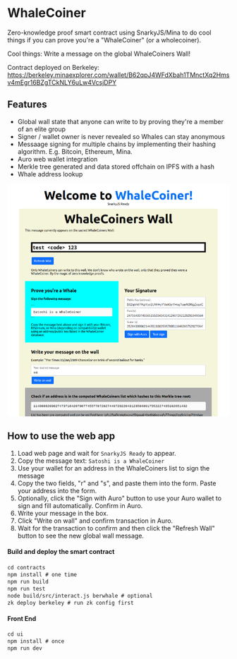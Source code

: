 # WhaleCoiner

Zero-knowledge proof smart contract using SnarkyJS/Mina to do cool things if you can prove you're a "WhaleCoiner" (or a wholecoiner).

Cool things: Write a message on the global WhaleCoiners Wall!

Contract deployed on Berkeley:
https://berkeley.minaexplorer.com/wallet/B62qpJ4WFdXbah1TMnctXq2Hmsv4mEgr16BZgTCkNLY6uLw4VcsjDPY


## Features

- Global wall state that anyone can write to by proving they're a member of an elite group
- Signer / wallet owner is never revealed so Whales can stay anonymous
- Messaage signing for multiple chains by implementing their hashing algorithm. E.g. Bitcoin, Ethereum, Mina.
- Auro web wallet integration
- Merkle tree generated and data stored offchain on IPFS with a hash
- Whale address lookup

![WhaleCoiner UI screenshot](ui/public/whalecoiner-ui.png)

## How to use the web app

1. Load web page and wait for `SnarkyJS Ready` to appear.
2. Copy the message text: `Satoshi is a WhaleCoiner`
3. Use your wallet for an address in the WhaleCoiners list to sign the message
4. Copy the two fields, "r" and "s", and paste them into the form. Paste your address into the form.
5. Optionally, click the "Sign with Auro" button to use your Auro wallet to sign and fill automatically. Confirm in Auro.
6. Write your message in the box. 
7. Click "Write on wall" and confirm transaction in Auro.
8. Wait for the transaction to confirm and then click the "Refresh Wall" button to see the new global wall message.

#### Build and deploy the smart contract
```
cd contracts
npm install # one time
npm run build
npm run test
node build/src/interact.js berwhale # optional
zk deploy berkeley # run zk config first
```

#### Front End
```
cd ui
npm install # once
npm run dev
```